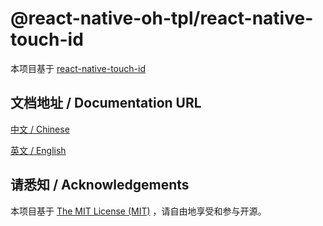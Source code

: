 # @react-native-oh-tpl/react-native-touch-id

本项目基于 [react-native-touch-id](https://github.com/naoufal/react-native-touch-id)

## 文档地址 / Documentation URL

[中文 / Chinese](https://gitee.com/react-native-oh-library/usage-docs/blob/master/zh-cn/react-native-touch-id.md)

[英文 / English](https://gitee.com/react-native-oh-library/usage-docs/blob/master/en/react-native-touch-id.md)


## 请悉知 / Acknowledgements

本项目基于 [The MIT License (MIT)](https://github.com/naoufal/react-native-touch-id?tab=readme-ov-file#license) ，请自由地享受和参与开源。

